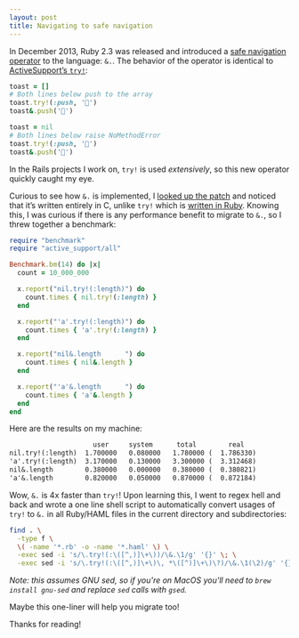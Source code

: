 ```yaml
---
layout: post
title: Navigating to safe navigation
---
```


In December 2013, Ruby 2.3 was released and introduced a [safe navigation operator] to the language: `&.`. The behavior of the operator is identical to [ActiveSupport’s `try!`][try!]:

```ruby
toast = []
# Both lines below push to the array
toast.try!(:push, '🥑')
toast&.push('🥑')

toast = nil
# Both lines below raise NoMethodError
toast.try!(:push, '🥑')
toast&.push('🥑')
```

In the Rails projects I work on, `try!` is used *extensively*, so this new operator quickly caught my eye.

Curious to see how `&.` is implemented, I [looked up the patch][&. source] and noticed that it’s written entirely in C, unlike `try!` which is [written in Ruby][try! source]. Knowing this, I was curious if there is any performance benefit to migrate to `&.`, so I threw together a benchmark:

```ruby
require "benchmark"
require "active_support/all"

Benchmark.bm(14) do |x|
  count = 10_000_000

  x.report("nil.try!(:length)") do
    count.times { nil.try!(:length) }
  end

  x.report("'a'.try!(:length)") do
    count.times { 'a'.try!(:length) }
  end

  x.report("nil&.length      ") do
    count.times { nil&.length }
  end

  x.report("'a'&.length      ") do
    count.times { 'a'&.length }
  end
end
```

Here are the results on my machine:

```txt
                     user     system      total        real
nil.try!(:length)  1.700000   0.080000   1.780000 (  1.786330)
'a'.try!(:length)  3.170000   0.130000   3.300000 (  3.312468)
nil&.length        0.380000   0.000000   0.380000 (  0.380821)
'a'&.length        0.820000   0.050000   0.870000 (  0.872184)
```

Wow, `&.` is 4x faster than `try!`! Upon learning this, I went to regex hell and  back and wrote a one line shell script to automatically convert usages of `try!` to `&.` in all Ruby/HAML files in the current directory and subdirectories:

```sh
find . \
  -type f \
  \( -name '*.rb' -o -name '*.haml' \) \
  -exec sed -i 's/\.try!(:\([^,)]\+\))/\&.\1/g' '{}' \; \
  -exec sed -i 's/\.try!(:\([^,)]\+\)\, *\([^)]\+\)\?)/\&.\1(\2)/g' '{}' \;
```

*Note: this assumes GNU sed, so if you're on MacOS you'll need to `brew install gnu-sed` and replace `sed` calls with `gsed`.*

Maybe this one-liner will help you migrate too!

Thanks for reading!

[try!]: http://api.rubyonrails.org/v5.1.3/classes/Object.html#method-i-try-21
[safe navigation operator]: https://en.wikipedia.org/wiki/Safe_navigation_operator
[&. source]: https://bugs.ruby-lang.org/projects/ruby-trunk/repository/ruby-git/revisions/a356fe1c3550892902103f66928426ac8279e072/diff
[try! source]: https://github.com/rails/rails/blob/6d4bcd439de4ca87374dd6ad03a43deeb3a5e1f6/activesupport/lib/active_support/core_ext/object/try.rb
